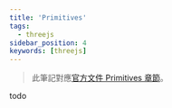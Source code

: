 ```yaml
---
title: 'Primitives'
tags:
  - threejs
sidebar_position: 4
keywords: [threejs]
---
```


> 此筆記對應[官方文件 Primitives 章節](https://threejs.org/manual/#en/primitives)。

todo
